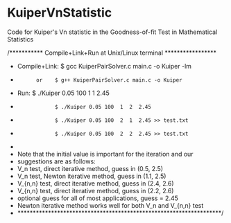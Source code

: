 # KuiperVnStatistic
Code for Kuiper's Vn statistic in the Goodness-of-fit Test in Mathematical Statistics 

/*********** Compile+Link+Run at Unix/Linux terminal *****************
 * Compile+Link:   $ gcc KuiperPairSolver.c main.c -o Kuiper -lm
 *           or    $ g++ KuiperPairSolver.c main.c -o Kuiper
 * Run:            $ ./Kuiper 0.05 100  1  1  2.45
 *                 $ ./Kuiper 0.05 100  1  2  2.45 
 *                 $ ./Kuiper 0.05 100  2  1  2.45 >> test.txt
 *                 $ ./Kuiper 0.05 100  2  2  2.45 >> test.txt
 * 
 * Note that the initial value is important for the iteration and our
 * suggestions are as follows:
 *    V_n test, direct iterative method, guess in (0.5, 2.5)
 *    V_n test, Newton iterative method, guess in (1.1, 2.5)
 *    V_{n,n} test, direct iterative method, guess in (2.4, 2.6)
 *    V_{n,n} test, direct iterative method, guess in (2.2, 2.6)
 *  optional guess for all of most applications, guess = 2.45
 *  Newton iterative method works well for both V_n and V_{n,n} test  
 * *******************************************************************/
